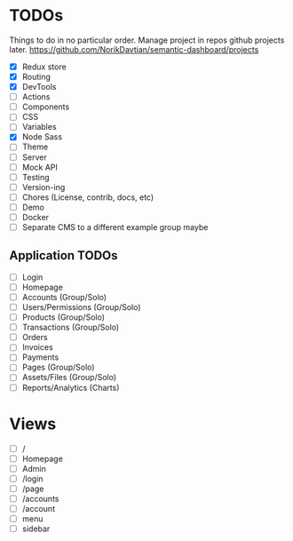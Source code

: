 # TODOs

Things to do in no particular order.
Manage project in repos github projects later.
https://github.com/NorikDavtian/semantic-dashboard/projects

- [X] Redux store
- [X] Routing
- [X] DevTools
- [ ] Actions
- [ ] Components
- [ ] CSS
 - [ ] Variables
 - [X] Node Sass
 - [ ] Theme
- [ ] Server
- [ ] Mock API
- [ ] Testing
- [ ] Version-ing
- [ ] Chores (License, contrib, docs, etc)
- [ ] Demo
- [ ] Docker
- [ ] Separate CMS to a different example group maybe

## Application TODOs
- [ ] Login
- [ ] Homepage
- [ ] Accounts (Group/Solo)
- [ ] Users/Permissions (Group/Solo)
- [ ] Products (Group/Solo)
- [ ] Transactions (Group/Solo)
 - [ ] Orders
 - [ ] Invoices
 - [ ] Payments
- [ ] Pages (Group/Solo)
- [ ] Assets/Files (Group/Solo)
- [ ] Reports/Analytics (Charts)

# Views
 - [ ] /
  - [ ] Homepage
  - [ ] Admin
 - [ ] /login
 - [ ] /page
 - [ ] /accounts
  - [ ] /account
- [ ] menu
- [ ] sidebar
